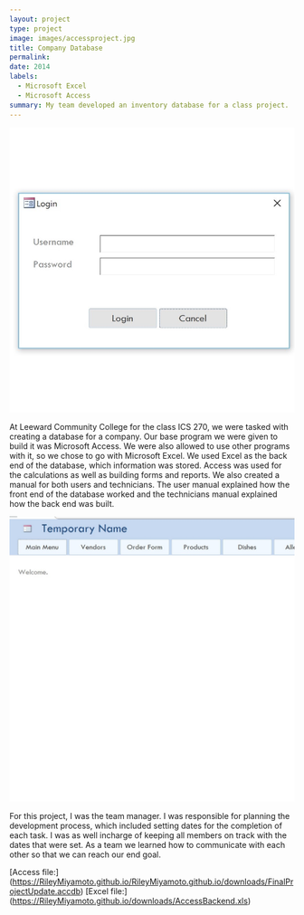 ```yaml
---
layout: project
type: project
image: images/accessproject.jpg
title: Company Database
permalink: 
date: 2014
labels:
  - Microsoft Excel
  - Microsoft Access
summary: My team developed an inventory database for a class project.
---
```

<img class = "ui medium image" src = "../images/accessproject.jpg">



At Leeward Community College for the class ICS 270, we were tasked with creating a database for a company. Our base program we were given to build it was Microsoft Access. We were also allowed to use other programs with it, so we chose to go with Microsoft Excel. We used Excel as the back end of the database, which information was stored. Access was used for the calculations as well as building forms and reports. We also created a manual for both users and technicians. The user manual explained how the front end of the database worked and the technicians manual explained how the back end was built.

<img class = "ui medium image" src = "../images/projectlogin.jpg">

For this project, I was the team manager. I was responsible for planning the development process, which included setting dates for the completion of each task. I was as well incharge of keeping all members on track with the dates that were set. As a team we learned how to communicate with each other so that we can reach our end goal.

[Access file:] (https://RileyMiyamoto.github.io/RileyMiyamoto.github.io/downloads/FinalProjectUpdate.accdb)
[Excel file:] (https://RileyMiyamoto.github.io/downloads/AccessBackend.xls)



